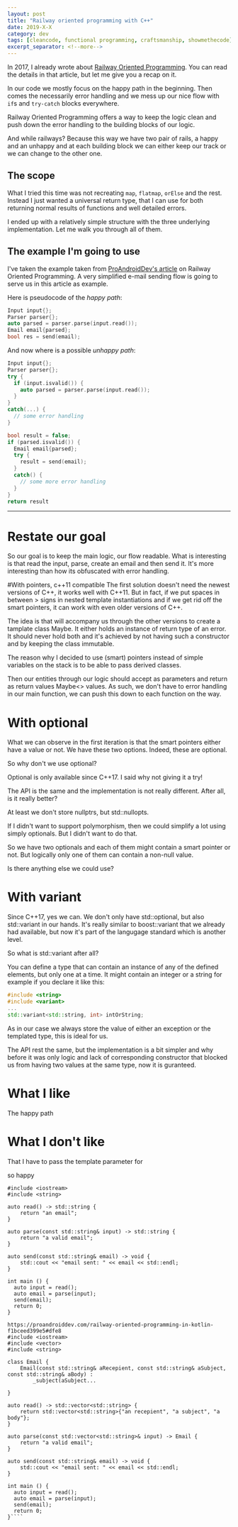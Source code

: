 ```yaml
---
layout: post
title: "Railway oriented programming with C++"
date: 2019-X-X
category: dev
tags: [cleancode, functional programming, craftsmanship, showmethecode]
excerpt_separator: <!--more-->
---
```

In 2017, I already wrote about [Railway Oriented Programming](http://sandordargo.com/blog/2017/09/27/railway_oriented_programming). You can read the details in that article, but let me give you a recap on it.

In our code we mostly focus on the happy path in the beginning. Then comes the necessarily error handling and we mess up our nice flow with `if`s and `try-catch` blocks everywhere.

Railway Oriented Programming offers a way to keep the logic clean and push down the error handling to the building blocks of our logic.

And while railways? Because this way we have two pair of rails, a happy and an unhappy and at each building block we can either keep our track or we can change to the other one.

## The scope

What I tried this time was not recreating `map`, `flatmap`, `orElse` and the rest. Instead I just wanted a universal return type, that I can use for both returning normal results of functions and well detailed errors.

I ended up with a relatively simple structure with the three underlying implementation. Let me walk you through all of them.

## The example I'm going to use

I've taken the example taken from [ProAndroidDev's article](https://proandroiddev.com/railway-oriented-programming-in-kotlin-f1bceed399e5#dfe8) on Railway Oriented Programming. A very simplified e-mail sending flow is going to serve us in this article as example.

Here is pseudocode of the _happy path_:

```cpp
Input input{};
Parser parser{};
auto parsed = parser.parse(input.read());
Email email{parsed};
bool res = send(email);
```
And now where is a possible _unhappy path_:

```cpp
Input input{};
Parser parser{};
try {
  if (input.isvalid()) {
    auto parsed = parser.parse(input.read());
  }
}
catch(...) {
  // some error handling
}

bool result = false;
if (parsed.isvalid()) {
  Email email{parsed};
  try {
    result = send(email);
  }
  catch() {
    // some more error handling
  }
}
return result
```

----------------
# Restate our goal

So our goal is to keep the main logic, our flow readable.
What is interesting is that read the input, parse, create an email and then send it. It's more interesting than how its obfuscated with error handling.


#With pointers, c++11 compatible
The first solution doesn't need the newest versions of C++, it works well with C++11. But in fact, if we put spaces in between > signs in nested template instantiations and if we get rid off the smart pointers, it can work with even older versions of C++.

The idea is that will accompany us through the other versions to create a tamplate class Maybe<ReturnType>. It either holds an instance of return type of an error. It should never hold both and it's achieved by not having such a constructor and by keeping the class immutable.

The reason why I decided to use (smart) pointers instead of simple variables on the stack is to be able to pass derived classes.

Then our entities through our logic should accept as parameters and return as return values Maybe<> values. As such, we don't have to error handling in our main function, we can push this down to each function on the way.

# With optional

What we can observe in the first iteration is that the smart pointers either have a value or not. We have these two options. Indeed, these are optional.

So why don't we use optional?

Optional is only available since C++17. I said why not giving it a try!

The API is the same and the implementation is not really different. After all, is it really better?

At least we don't store nullptrs, but std::nullopts.

If I didn't want to support polymorphism, then we could simplify a lot using simply optionals. But I didn't want to do that.

So we have two optionals and each of them might contain a smart pointer or not. But logically only one of them can contain a non-null value.

Is there anything else we could use?

# With variant

Since C++17, yes we can. We don't only have std::optional, but also std::variant in our hands. It's really similar to boost::variant that we already had available, but now it's part of the langugage standard which is another level.

So what is std::variant after all?

You can define a type that can contain an instance of any of the defined elements, but only one at a time. It might contain an integer or a string for example if you declare it like this:

```cpp
#include <string>
#include <variant>
...
std::variant<std::string, int> intOrString;
```

As in our case we always store the value of either an exception or the templated type, this is ideal for us.

The API rest the same, but the implementation is a bit simpler and why before it was only logic and lack of corresponding constructor that blocked us from having two values at the same type, now it is guranteed.

# What I like

The happy path

# What I don't like

That I have to pass the template parameter for 






so happy

```
#include <iostream>
#include <string>

auto read() -> std::string {
    return "an email";
}

auto parse(const std::string& input) -> std::string {
    return "a valid email";
}

auto send(const std::string& email) -> void {
    std::cout << "email sent: " << email << std::endl;
}

int main () {
  auto input = read();
  auto email = parse(input);
  send(email);
  return 0;
}
```


```
https://proandroiddev.com/railway-oriented-programming-in-kotlin-f1bceed399e5#dfe8
#include <iostream>
#include <vector>
#include <string>

class Email {
    Email(const std::string& aRecepient, const std::string& aSubject, const std::string& aBody) :
        _subject(aSubject...

}

auto read() -> std::vector<std::string> {
    return std::vector<std::string>{"an recepient", "a subject", "a body"};
}

auto parse(const std::vector<std::string>& input) -> Email {
    return "a valid email";
}

auto send(const std::string& email) -> void {
    std::cout << "email sent: " << email << std::endl;
}

int main () {
  auto input = read();
  auto email = parse(input);
  send(email);
  return 0;
}````